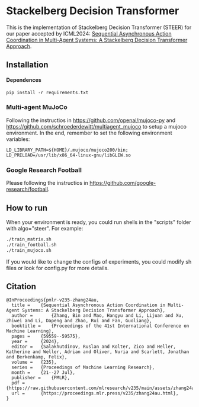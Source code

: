 # Stackelberg Decision  Transformer

This is the implementation of Stackelberg Decision  Transformer (STEER) for our paper accepted by ICML2024: [Sequential Asynchronous Action Coordination in Multi-Agent Systems: A Stackelberg Decision Transformer Approach](https://openreview.net/pdf?id=M3qRRkOuTN). 

## Installation

#### Dependences

```
pip install -r requirements.txt
```

### Multi-agent MuJoCo

Following the instructios in https://github.com/openai/mujoco-py and https://github.com/schroederdewitt/multiagent_mujoco to setup a mujoco environment. In the end, remember to set the following environment variables:

```
LD_LIBRARY_PATH=${HOME}/.mujoco/mujoco200/bin;
LD_PRELOAD=/usr/lib/x86_64-linux-gnu/libGLEW.so
```

### Google Research Football

Please following the instructios in https://github.com/google-research/football.

## How to run
When your environment is ready, you could run shells in the "scripts" folder with algo="steer". For example:
``` Bash
./train_matrix.sh
./train_football.sh
./train_mujoco.sh
```
If you would like to change the configs of experiments, you could modify sh files or look for config.py for more details.


## Citation

```
@InProceedings{pmlr-v235-zhang24au,
  title = 	 {Sequential Asynchronous Action Coordination in Multi-Agent Systems: A Stackelberg Decision Transformer Approach},
  author =       {Zhang, Bin and Mao, Hangyu and Li, Lijuan and Xu, Zhiwei and Li, Dapeng and Zhao, Rui and Fan, Guoliang},
  booktitle = 	 {Proceedings of the 41st International Conference on Machine Learning},
  pages = 	 {59559--59575},
  year = 	 {2024},
  editor = 	 {Salakhutdinov, Ruslan and Kolter, Zico and Heller, Katherine and Weller, Adrian and Oliver, Nuria and Scarlett, Jonathan and Berkenkamp, Felix},
  volume = 	 {235},
  series = 	 {Proceedings of Machine Learning Research},
  month = 	 {21--27 Jul},
  publisher =    {PMLR},
  pdf = 	 {https://raw.githubusercontent.com/mlresearch/v235/main/assets/zhang24au/zhang24au.pdf},
  url = 	 {https://proceedings.mlr.press/v235/zhang24au.html},
}
```
